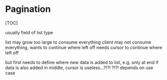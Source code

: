 # Pagination

[TOC]


usually field of list type

list may grow too large to consume everything
client may not consume everything, wants to continue where left off
needs cursor to continue where left off

but first needs to define where new data is added to list, e.g. only at end
if data is also added in middle, cursor is useless...?!?!
?!?! depends on use case